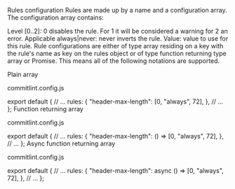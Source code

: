Rules configuration
Rules are made up by a name and a configuration array. The configuration array contains:

Level [0..2]: 0 disables the rule. For 1 it will be considered a warning for 2 an error.
Applicable always|never: never inverts the rule.
Value: value to use for this rule.
Rule configurations are either of type array residing on a key with the rule's name as key on the rules object or of type function returning type array or Promise<array>. This means all of the following notations are supported.

Plain array

commitlint.config.js

export default {
  // ...
  rules: {
    "header-max-length": [0, "always", 72], 
  },
  // ...
};
Function returning array

commitlint.config.js

export default {
  // ...
  rules: {
    "header-max-length": () => [0, "always", 72], 
  },
  // ...
};
Async function returning array

commitlint.config.js

export default {
  // ...
  rules: {
    "header-max-length": async () => [0, "always", 72], 
  },
  // ...
};
